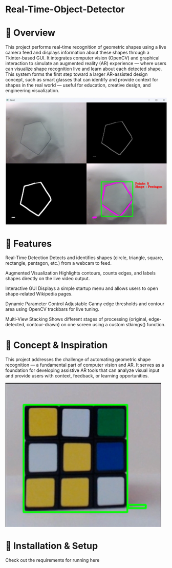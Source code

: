 # Real-Time-Object-Detector
# 📖 Overview
This project performs real-time recognition of geometric shapes using a live camera feed and displays information about these shapes through a Tkinter-based GUI. It integrates computer vision (OpenCV) and graphical interaction to simulate an augmented reality (AR) experience — where users can visualize shape recognition live and learn about each detected shape.
This system forms the first step toward a larger AR-assisted design concept, such as smart glasses that can identify and provide context for shapes in the real world — useful for education, creative design, and engineering visualization.

![image alt](https://github.com/mshraiden/Real-Time-Object-Detector/blob/e64ed8ea30cab0971a60aac694347148fe3a66b8/Extra/output.png)

# 🧩 Features
Real-Time Detection
Detects and identifies shapes (circle, triangle, square, rectangle, pentagon, etc.) from a webcam to feed.

Augmented Visualization
Highlights contours, counts edges, and labels shapes directly on the live video output.

Interactive GUI
Displays a simple startup menu and allows users to open shape-related Wikipedia pages.

Dynamic Parameter Control
Adjustable Canny edge thresholds and contour area using OpenCV trackbars for live tuning.

Multi-View Stacking
Shows different stages of processing (original, edge-detected, contour-drawn) on one screen using a custom stkimgs() function.

# 🧠 Concept & Inspiration
This project addresses the challenge of automating geometric shape recognition — a fundamental part of computer vision and AR.
It serves as a foundation for developing assistive AR tools that can analyze visual input and provide users with context, feedback, or learning opportunities.

![image alt](https://github.com/mshraiden/Real-Time-Object-Detector/blob/9cd8b470031ce3dab33fb6a33cbb0f2f191cd3ea/Extra/cubeTest.png)

# 🧾 Installation & Setup
Check out the requirements for running here
